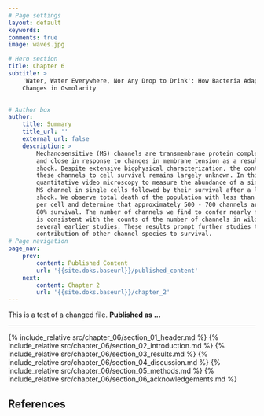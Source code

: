 ```yaml
---
# Page settings
layout: default
keywords:
comments: true
image: waves.jpg

# Hero section
title: Chapter 6
subtitle: > 
    'Water, Water Everywhere, Nor Any Drop to Drink': How Bacteria Adapt To
    Changes in Osmolarity
    

# Author box
author:
    title: Summary
    title_url: ''
    external_url: false
    description: >
        Mechanosensitive (MS) channels are transmembrane protein complexes which open
        and close in response to changes in membrane tension as a result of osmotic
        shock. Despite extensive biophysical characterization, the contribution of
        these channels to cell survival remains largely unknown. In this work, we use
        quantitative video microscopy to measure the abundance of a single species of
        MS channel in single cells followed by their survival after a large osmotic
        shock. We observe total death of the population with less than ~100 channels
        per cell and determine that approximately 500 - 700 channels are needed for
        80% survival. The number of channels we find to confer nearly full survival
        is consistent with the counts of the number of channels in wild type cells in
        several earlier studies. These results prompt further studies to dissect the
        contribution of other channel species to survival.
# Page navigation
page_nav:
    prev:
        content: Published Content
        url: '{{site.doks.baseurl}}/published_content'
    next:
        content: Chapter 2
        url: '{{site.doks.baseurl}}/chapter_2'
---
```


This is a test of a changed file. 
**Published as ...**
<hr/>
{% include_relative src/chapter_06/section_01_header.md %}
{% include_relative src/chapter_06/section_02_introduction.md %}
{% include_relative src/chapter_06/section_03_results.md %}
{% include_relative src/chapter_06/section_04_discussion.md %}
{% include_relative src/chapter_06/section_05_methods.md %}
{% include_relative src/chapter_06/section_06_acknowledgements.md %}

## References
